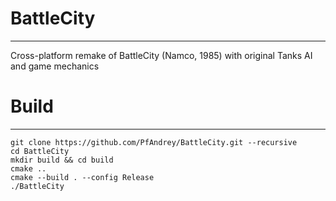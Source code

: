 # BattleCity
----
Cross-platform remake of BattleCity (Namco, 1985) with original Tanks AI and game mechanics

# Build
----
```console
git clone https://github.com/PfAndrey/BattleCity.git --recursive  
cd BattleCity  
mkdir build && cd build  
cmake ..  
cmake --build . --config Release  
./BattleCity 
```
